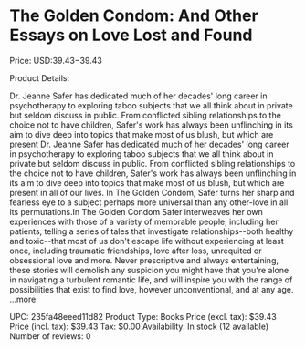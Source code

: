 # The Golden Condom: And Other Essays on Love Lost and Found

Price: USD:$39.43-$39.43

Product Details:

Dr. Jeanne Safer has dedicated much of her decades' long career in psychotherapy to exploring taboo subjects that we all think about in private but seldom discuss in public. From conflicted sibling relationships to the choice not to have children, Safer's work has always been unflinching in its aim to dive deep into topics that make most of us blush, but which are present Dr. Jeanne Safer has dedicated much of her decades' long career in psychotherapy to exploring taboo subjects that we all think about in private but seldom discuss in public. From conflicted sibling relationships to the choice not to have children, Safer's work has always been unflinching in its aim to dive deep into topics that make most of us blush, but which are present in all of our lives. In The Golden Condom, Safer turns her sharp and fearless eye to a subject perhaps more universal than any other-love in all its permutations.In The Golden Condom Safer interweaves her own experiences with those of a variety of memorable people, including her patients, telling a series of tales that investigate relationships--both healthy and toxic--that most of us don't escape life without experiencing at least once, including traumatic friendships, love after loss, unrequited or obsessional love and more. Never prescriptive and always entertaining, these stories will demolish any suspicion you might have that you're alone in navigating a turbulent romantic life, and will inspire you with the range of possibilities that exist to find love, however unconventional, and at any age. ...more

UPC: 235fa48eeed11d82
Product Type: Books
Price (excl. tax): $39.43
Price (incl. tax): $39.43
Tax: $0.00
Availability: In stock (12 available)
Number of reviews: 0